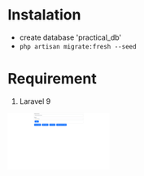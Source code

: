# Instalation
* create database 'practical_db'
* ``` php artisan migrate:fresh --seed ```
# Requirement
1. Laravel 9
<img src="./add_faculty.png" alt="J" width="200"/>

